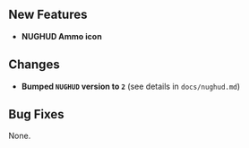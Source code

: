 ## New Features

- **NUGHUD Ammo icon**

## Changes

- **Bumped `NUGHUD` version to `2`** (see details in `docs/nughud.md`)

## Bug Fixes

None.
